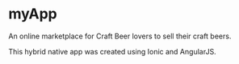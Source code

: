 # myApp
An online marketplace for Craft Beer lovers to sell their craft beers.

This hybrid native app was created using Ionic and AngularJS. 



